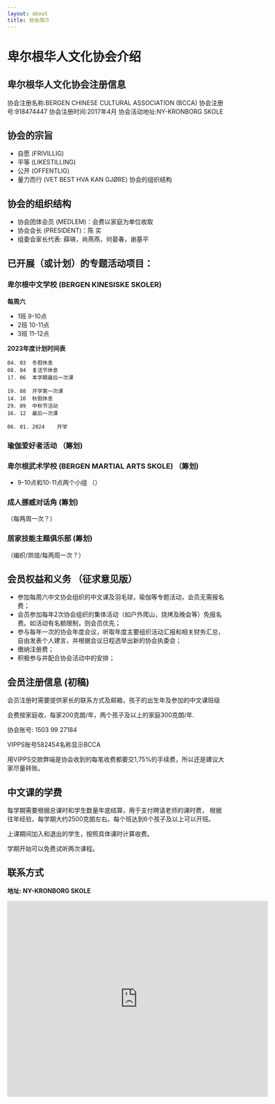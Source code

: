 ```yaml
---
layout: about
title: 协会简介
---
```


卑尔根华人文化协会介绍
=================

## 卑尔根华人文化协会注册信息
协会注册名称:BERGEN CHINESE CULTURAL ASSOCIATION (BCCA)
协会注册号:918474447
协会注册时间:2017年4月
协会活动地址:NY-KRONBORG SKOLE

## 协会的宗旨
* 自愿 (FRIVILLIG)
* 平等 (LIKESTILLING)
* 公开 (OFFENTLIG)
* 量力而行 (VET BEST HVA KAN GJØRE)
协会的组织结构

## 协会的组织结构
* 协会团体会员 (MEDLEM)：会费以家庭为单位收取
* 协会会长 (PRESIDENT)：陈 实
* 组委会家长代表: 薛瑛，尚燕燕，何晏春，谢基平

## 已开展（或计划）的专题活动项目： 

### 卑尔根中文学校 (BERGEN KINESISKE SKOLER)
**每周六**
* 1班 9-10点
* 2班 10-11点
* 3班 11-12点

**2023年度计划时间表**
```text
04. 03	冬假休息
08. 04	复活节休息
17. 06	本学期最后一次课
	
19. 08	开学第一次课
14. 10	秋假休息
29. 09 	中秋节活动
16. 12	最后一次课

06. 01. 2024	开学
```

### 瑜伽爱好者活动 （筹划)

### 卑尔根武术学校 (BERGEN MARTIAL ARTS SKOLE) （筹划)
* 9-10点和10-11点两个小组 （）

### 成人挪威对话角 (筹划)
（每两周一次？）

### 居家技能主题俱乐部 (筹划)
（编织/烘焙/每两周一次？）

## 会员权益和义务 （征求意见版）
* 参加每周六中文协会组织的中文课及羽毛球，瑜伽等专题活动，会员无需报名费；
* 会员参加每年2次协会组织的集体活动（如户外爬山，烧烤及晚会等）免报名费。如活动有名额限制，则会员优先；
* 参与每年一次的协会年度会议，听取年度主要组织活动汇报和相关财务汇总，自由发表个人建言，并根据会议日程选举出新的协会执委会；
* 缴纳注册费；
* 积极参与并配合协会活动中的安排；

## 会员注册信息 (初稿)
会员注册时需要提供家长的联系方式及邮箱，孩子的出生年及参加的中文课班级

会费按家庭收，每家200克朗/年，两个孩子及以上的家庭300克朗/年. 

协会账号: 1503 99 27184

VIPPS账号582454名称显示BCCA

用VIPPS交款弊端是协会收到的每笔收费都要交1,75%的手续费，所以还是建议大家尽量转账。 

## 中文课的学费
每学期需要根据总课时和学生数量年底结算，用于支付聘请老师的课时费， 根据往年经验，每学期大约2500克朗左右。每个班达到6个孩子及以上可以开班。

上课期间加入和退出的学生，按照具体课时计算收费。

学期开始可以免费试听两次课程。


## 联系方式
**地址: NY-KRONBORG SKOLE**
<br>
<div>
<iframe src="https://www.google.com/maps/embed?pb=!1m18!1m12!1m3!1d1972.2062086567596!2d5.334264829956057!3d60.37575338038446!2m3!1f0!2f0!3f0!3m2!1i1024!2i768!4f13.1!3m3!1m2!1s0x463cf95199e23901%3A0xd4e1a4248751e79c!2sNy-Krohnborg%20skole!5e0!3m2!1sno!2sno!4v1683927629013!5m2!1sno!2sno" width="600" height="450" style="border:0;" allowfullscreen="" loading="lazy" referrerpolicy="no-referrer-when-downgrade"></iframe>
</div>
